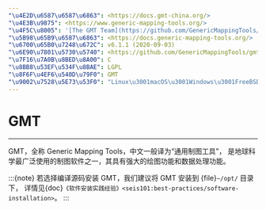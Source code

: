 ```yaml
---
"\u4E2D\u6587\u6587\u6863": <https://docs.gmt-china.org/>
"\u4E3B\u9875": <https://www.generic-mapping-tools.org/>
"\u4F5C\u8005": '[The GMT Team](https://github.com/GenericMappingTools/gmt/blob/master/AUTHORS.md)'
"\u5B98\u65B9\u6587\u6863": <https://docs.generic-mapping-tools.org/>
"\u6700\u65B0\u7248\u672C": v6.1.1 (2020-09-03)
"\u6E90\u7801\u5730\u5740": <https://github.com/GenericMappingTools/gmt>
"\u7F16\u7A0B\u8BED\u8A00": C
"\u8BB8\u53EF\u534F\u8BAE": LGPL
"\u8F6F\u4EF6\u540D\u79F0": GMT
"\u9002\u7528\u5E73\u53F0": "Linux\u3001macOS\u3001Windows\u3001FreeBSD\u3001OpenBSD"
---
```


# GMT

______________________________________________________________________

GMT，全称 Generic Mapping Tools，中文一般译为“通用制图工具”，
是地球科学最广泛使用的制图软件之一，其具有强大的绘图功能和数据处理功能。

:::{note}
若选择编译源码安装 GMT，我们建议将 GMT 安装到 {file}`~/opt/` 目录下，
详情见{doc}`《软件安装实践经验》<seis101:best-practices/software-installation>`。
:::
